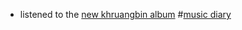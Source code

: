 - listened to the [new khruangbin album](https://open.spotify.com/album/06814vxpRbL5CPMk1CTvOk?si=CW8RA6-yRrantwUVcK1OdA) #[music diary](<music diary.md>)
